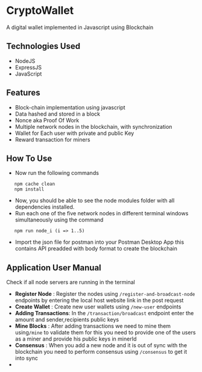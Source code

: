 # CryptoWallet
A digital wallet implemented in Javascript using Blockchain

## Technologies Used

 - NodeJS
 - ExpressJS
 - JavaScript

 ## Features
 
 - Block-chain implementation using javascript
 - Data hashed and stored in a block
 - Nonce aka Proof Of Work
 - Multiple network nodes in the blockchain, with synchronization
 - Wallet for Each user with private and public Key
 - Reward transaction for miners

 ## How To Use
- Now run the following commands 
```
   npm cache clean
   npm install
```

- Now, you should be able to see the node modules folder with all dependencies installed.
- Run each one of the five network nodes in different terminal windows simultaneously using the command
```
   npm run node_i (i => 1..5)
```
- Import the json file for postman into your Postman Desktop App this contains API preadded with body format to create the blockchain

## Application User Manual
Check if all node servers are running in the terminal
- **Register Node** : Register the nodes using `/register-and-broadcast-node` endpoints by entering the local host website link in the post request
- **Create Wallet** : Create new user wallets using `/new-user` endpoints
- **Adding Transactions**: In the `/transaction/broadcast` endpoint enter the amount and sender,recipients public keys
- **Mine Blocks** : After adding transactions we need to mine them using`/mine` to validate them for this you need to provide one of the users as a miner and provide his public keys in minerId
-  **Consensus** : When you add a new node  and it is out of sync with the blockchain you need to perform consensus using `/consensus` to get it into sync
-  



